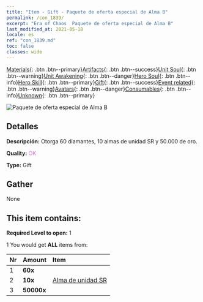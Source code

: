 ```yaml
---
title: "Item - Gift - Paquete de oferta especial de Alma B"
permalink: /con_1839/
excerpt: "Era of Chaos  Paquete de oferta especial de Alma B"
last_modified_at: 2021-05-18
locale: es
ref: "con_1839.md"
toc: false
classes: wide
---
```

 [Materials](/ItemsES/){: .btn .btn--primary}[Artifacts](/ItemsES/Artifacts/){: .btn .btn--success}[Unit Soul](/ItemsES/UnitSoul/){: .btn .btn--warning}[Unit Awakening](/ItemsES/UnitAwakening/){: .btn .btn--danger}[Hero Soul](/ItemsES/HeroSoul/){: .btn .btn--info}[Hero Skill](/ItemsES/HeroSkill/){: .btn .btn--primary}[Gift](/ItemsES/Gift/){: .btn .btn--success}[Event related](/ItemsES/Events/){: .btn .btn--warning}[Avatars](/ItemsES/Avatars/){: .btn .btn--danger}[Consumables](/ItemsES/Consumables/){: .btn .btn--info}[Unknown](/ItemsES/Unknown/){: .btn .btn--primary}

 ![Paquete de oferta especial de Alma B](/images/t/i_907220.png)

## Detalles
 **Descripción:** Otorga 60 diamantes, 10 almas de unidad SR y 50.000 de oro.

 **Quality:** <span style="color: #DA70D6">OK</span>

 **Type:** Gift

## Gather

  None

## This item contains:

 **Required Level to open:** 1

 1 You would get **ALL** items  from:

  | Nr | Amount |     Item    |
  |:---|:-------|:------------|
  | 1 |  **60x** | <i class="fas fa-gem"/> |  | 
  | 2 |  **10x** | [Alma de unidad SR](/ItemsES/con_534/) |  | 
  | 3 |  **50000x** | <i class="fas fa-coins"/> |  | 
